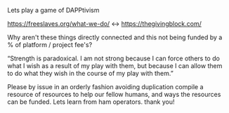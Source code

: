 Lets play a game of DAPPtivism

https://freeslaves.org/what-we-do/ <-> https://thegivingblock.com/ 

Why aren't these things directly connected and this not being funded by a % of platform / project fee's?
      
“Strength is paradoxical. I am not strong because I can force others to do what I wish as a result of my play with them, but because I can allow them to do what they wish in the course of my play with them.” 

Please by issue in an orderly fashion avoiding duplication compile a resource of resources to help our fellow humans, and ways the resources can be funded.
Lets learn from ham operators. thank you!
